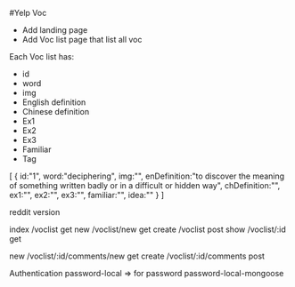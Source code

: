 #Yelp Voc

* Add landing page
* Add Voc list page that list all voc

Each Voc list has:
 * id
 * word
 * img
 * English definition
 * Chinese definition
 * Ex1
 * Ex2
 * Ex3
 * Familiar
 * Tag

 [
     {
         id:"1",
         word:"deciphering",
         img:"",
         enDefinition:"to discover the meaning of something written badly or in a difficult or hidden way",
         chDefinition:"",
         ex1:"",
         ex2:"",
         ex3:"",
         familiar:"",
         idea:""
     }
 ]

 reddit version

 index      /voclist            get
 new        /voclist/new        get
 create     /voclist            post
 show       /voclist/:id        get

 new        /voclist/:id/comments/new   get
 create     /voclist/:id/comments       post
 

 Authentication
password-local => for password
password-local-mongoose